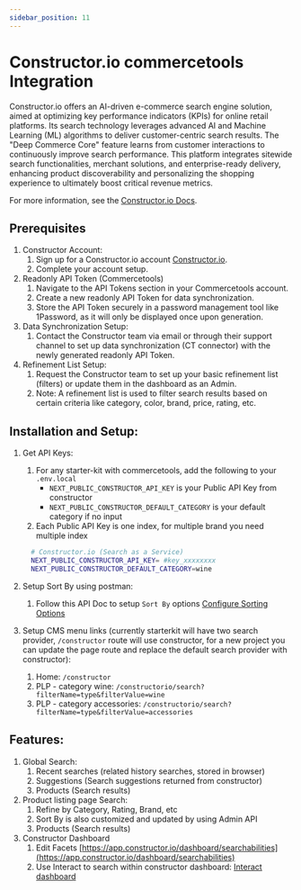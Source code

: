 ```yaml
---
sidebar_position: 11
---
```


# Constructor.io commercetools Integration

Constructor.io offers an AI-driven e-commerce search engine solution, aimed at optimizing key performance indicators (KPIs) for online retail platforms. Its search technology leverages advanced AI and Machine Learning (ML) algorithms to deliver customer-centric search results. The "Deep Commerce Core" feature learns from customer interactions to continuously improve search performance. This platform integrates sitewide search functionalities, merchant solutions, and enterprise-ready delivery, enhancing product discoverability and personalizing the shopping experience to ultimately boost critical revenue metrics​.

For more information, see the [Constructor.io Docs](https://docs.constructor.io/).

## Prerequisites
1. Constructor Account:
    1. Sign up for a Constructor.io account [Constructor.io](https://constructor.io/).
    1. Complete your account setup.
2. Readonly API Token (Commercetools)
    1. Navigate to the API Tokens section in your Commercetools account.
    1. Create a new readonly API Token for data synchronization.
    1. Store the API Token securely in a password management tool like 1Password, as it will only be displayed once upon generation.
3. Data Synchronization Setup:
    1. Contact the Constructor team via email or through their support channel to set up data synchronization (CT connector) with the newly generated readonly API Token.
4. Refinement List Setup:
    1. Request the Constructor team to set up your basic refinement list (filters) or update them in the dashboard as an Admin.
    2. Note: A refinement list is used to filter search results based on certain criteria like category, color, brand, price, rating, etc.

## Installation and Setup:
1. Get API Keys:
    1. For any starter-kit with commercetools, add the following to your `.env.local`
        - `NEXT_PUBLIC_CONSTRUCTOR_API_KEY` is your Public API Key from constructor
        - `NEXT_PUBLIC_CONSTRUCTOR_DEFAULT_CATEGORY` is your default category if no input
    1. Each Public API Key is one index, for multiple brand you need multiple index

    ```bash
      # Constructor.io (Search as a Service)
      NEXT_PUBLIC_CONSTRUCTOR_API_KEY= #key_xxxxxxxx
      NEXT_PUBLIC_CONSTRUCTOR_DEFAULT_CATEGORY=wine
    ```
2. Setup Sort By using postman:
    1. Follow this API Doc to setup `Sort By` options [Configure Sorting Options](https://docs.constructor.io/rest_api/sort_options_configuration/#set-sort-options)
3. Setup CMS menu links (currently starterkit will have two search provider, `/constructor` route will use constructor, for a new project you can update the page route and replace the default search provider with constructor):
    1. Home: `/constructor`
    1. PLP - category wine: `/constructorio/search?filterName=type&filterValue=wine`
    1. PLP - category accessories: `/constructorio/search?filterName=type&filterValue=accessories`


## Features:
1. Global Search:
    1. Recent searches (related history searches, stored in browser)
    1. Suggestions (Search suggestions returned from constructor)
    1. Products (Search results)
2. Product listing page Search:
    1. Refine by Category, Rating, Brand, etc
    1. Sort By is also customized and updated by using Admin API
    1. Products (Search results)
3. Constructor Dashboard
    1. Edit Facets [https://app.constructor.io/dashboard/searchabilities](https://app.constructor.io/dashboard/searchabilities)
    1. Use Interact to search within constructor dashboard: [Interact dashboard](https://app.constructor.io/dashboard/interact?back=%2Fdashboard)
